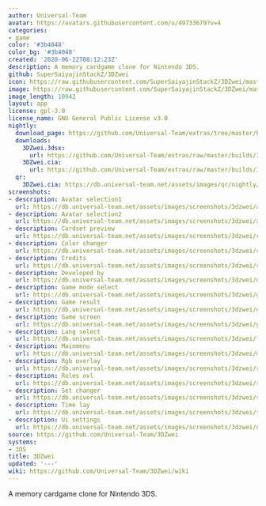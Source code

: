 ```yaml
---
author: Universal-Team
avatar: https://avatars.githubusercontent.com/u/49733679?v=4
categories:
- game
color: '#3b4048'
color_bg: '#3b4048'
created: '2020-06-22T08:12:23Z'
description: A memory cardgame clone for Nintendo 3DS.
github: SuperSaiyajinStackZ/3DZwei
icon: https://raw.githubusercontent.com/SuperSaiyajinStackZ/3DZwei/master/3ds/app/icon.png
image: https://raw.githubusercontent.com/SuperSaiyajinStackZ/3DZwei/master/3ds/app/banner.png
image_length: 10942
layout: app
license: gpl-3.0
license_name: GNU General Public License v3.0
nightly:
  download_page: https://github.com/Universal-Team/extras/tree/master/builds/3DZwei
  downloads:
    3DZwei.3dsx:
      url: https://github.com/Universal-Team/extras/raw/master/builds/3DZwei/3DZwei.3dsx
    3DZwei.cia:
      url: https://github.com/Universal-Team/extras/raw/master/builds/3DZwei/3DZwei.cia
  qr:
    3DZwei.cia: https://db.universal-team.net/assets/images/qr/nightly/3dzwei-cia.png
screenshots:
- description: Avatar selection1
  url: https://db.universal-team.net/assets/images/screenshots/3dzwei/avatar-selection1.png
- description: Avatar selection2
  url: https://db.universal-team.net/assets/images/screenshots/3dzwei/avatar-selection2.png
- description: Cardset preview
  url: https://db.universal-team.net/assets/images/screenshots/3dzwei/cardset-preview.png
- description: Color changer
  url: https://db.universal-team.net/assets/images/screenshots/3dzwei/color-changer.png
- description: Credits
  url: https://db.universal-team.net/assets/images/screenshots/3dzwei/credits.png
- description: Developed by
  url: https://db.universal-team.net/assets/images/screenshots/3dzwei/developed-by.png
- description: Game mode select
  url: https://db.universal-team.net/assets/images/screenshots/3dzwei/game-mode-select.png
- description: Game result
  url: https://db.universal-team.net/assets/images/screenshots/3dzwei/game-result.png
- description: Game screen
  url: https://db.universal-team.net/assets/images/screenshots/3dzwei/game-screen.png
- description: Lang select
  url: https://db.universal-team.net/assets/images/screenshots/3dzwei/lang-select.png
- description: Mainmenu
  url: https://db.universal-team.net/assets/images/screenshots/3dzwei/mainmenu.png
- description: Rgb overlay
  url: https://db.universal-team.net/assets/images/screenshots/3dzwei/rgb-overlay.png
- description: Rules ovl
  url: https://db.universal-team.net/assets/images/screenshots/3dzwei/rules-ovl.png
- description: Set changer
  url: https://db.universal-team.net/assets/images/screenshots/3dzwei/set-changer.png
- description: Time lay
  url: https://db.universal-team.net/assets/images/screenshots/3dzwei/time-lay.png
- description: Ui settings
  url: https://db.universal-team.net/assets/images/screenshots/3dzwei/ui-settings.png
source: https://github.com/Universal-Team/3DZwei
systems:
- 3DS
title: 3DZwei
updated: '---'
wiki: https://github.com/Universal-Team/3DZwei/wiki
---
```

A memory cardgame clone for Nintendo 3DS.